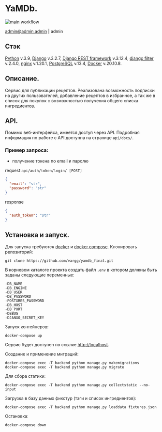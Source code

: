 # YaMDb.

![main workflow](https://github.com/vargg/foodgram-project-react/actions/workflows/fdgrm_workflow.yaml/badge.svg)

admin@admin.admin   |   admin

## Стэк
[Python](https://www.python.org/) v.3.9, [Django](https://www.djangoproject.com/) v.3.2.7, [Django REST framework](https://www.django-rest-framework.org/) v.3.12.4, [django filter](https://django-filter.readthedocs.io/en/stable/) v.2.4.0, [nginx](https://nginx.org/en/docs/) v.1.20.1, [PostgreSQL](https://www.postgresql.org) v.13.4, [Docker](https://www.docker.com/) v.20.10.8.

## Описание.
Сервис для публикации рецептов. Реализована возможность подписки на других пользователей, добавление рецептов в избранное, а так же в список для покупок с возможностью получения общего списка ингредиентов.

## API.
Помимо веб-интерфейса, имеется доступ через API. Подробная информация по работе с API доступна на странице `api/docs/`.

### Пример запроса:
- получение токена по email и паролю

request `api/auth/token/login/ [POST]`
```json
{
  "email": "str",
  "password": "str"
}
```
response
```json
{
  "auth_token": "str"
}
```

## Установка и запуск.
Для запуска требуются [docker](https://docs.docker.com/get-docker/) и [docker compose](https://docs.docker.com/compose/install/).
Клонировать репозиторий:
```shell
git clone https://github.com/vargg/yamdb_final.git
```
В корневом каталоге проекта создать файл `.env` в котором должны быть заданы следующие переменные:
```
-DB_NAME
-DB_ENGINE
-DB_USER
-DB_PASSWORD
-POSTGRES_PASSWORD
-DB_HOST
-DB_PORT
-DEBUG
-DJANGO_SECRET_KEY
```
Запуск контейнеров:
```shell
docker-compose up
```
Сервис будет доступен по ссылке [http://localhost](http://localhost).

Создание и применение миграций:
```shell
docker-compose exec -T backend python manage.py makemigrations
docker-compose exec -T backend python manage.py migrate
```
Для сбора статики:
```shell
docker-compose exec -T backend python manage.py collectstatic --no-input
```
Загрузка в базу данных фикстур (тэги и список ингредиентов):
```shell
docker-compose exec -T backend python manage.py loaddata fixtures.json
```
Остановка:
```shell
docker-compose down
```
